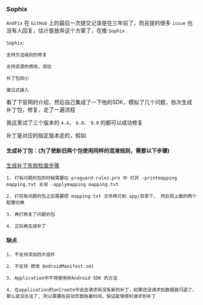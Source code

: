 
### Sophix

`AndFix` 在 `GitHub` 上的最后一次提交记录是在三年前了，而且提的很多 `issue` 也没有人回复，估计是放弃这个方案了，在推 `Sophix` .

`Sophix`:

    支持方法级别的修复
 
    支持资源的修改，添加
    
    补丁包较小
    
    傻瓜式接入

看了下官网的介绍，然后自己集成了一下他的SDK，模拟了几个问题，依次生成补丁包，修复，走了一遍流程

我这里试了三个版本的 `4.4`、 `6.0`、 `9.0` 的都可以成功修复

补丁是对应的指定版本走的，假如

#### 生成补丁包：(为了使新旧两个包使用同样的混淆规则，需要以下步骤)

[生成补丁失败检查步骤](https://help.aliyun.com/knowledge_detail/59422.html)

    1. 打有问题的包的时候需要在 proguard-rules.pro 中 打开 -printmapping mapping.txt 关闭 -applymapping mapping.txt
    
    2. 打完有问题的包之后需要把 mapping.txt 文件拷贝到 app/目录下， 然后把上面的两个配置切换
    
    3. 再打修复了问题的包
    
    4. 之后再生成补丁

#### 缺点
	
	1. 不支持添加四大组件

	2. 不支持 修改 AndroidManifest.xml

	3. Application中不得使用非Android SDK 的方法
	
	4. 在application的onCreate中会去请求有没有新的补丁，如果还没请求到数据就闪退了，那么就没办法了, 所以需要在启动页面拖着时间，保证能够顺利请求到补丁